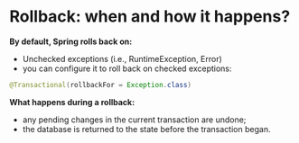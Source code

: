 # Rollback: when and how it happens?
**By default, Spring rolls back on:**
- Unchecked exceptions (i.e., RuntimeException, Error)
- you can configure it to roll back on checked exceptions:
```java
@Transactional(rollbackFor = Exception.class)
```
**What happens during a rollback:**
- any pending changes in the current transaction are undone;
- the database is returned to the state before the transaction began.